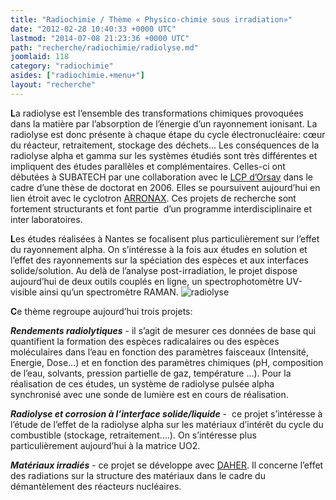 ```yaml
---
title: "Radiochimie / Thème « Physico-chimie sous irradiation»"
date: "2012-02-28 10:40:33 +0000 UTC"
lastmod: "2014-07-08 21:23:36 +0000 UTC"
path: "recherche/radiochimie/radiolyse.md"
joomlaid: 118
category: "radiochimie"
asides: ["radiochimie.+menu+"]
layout: "recherche"
---
```

**L**a radiolyse est l’ensemble des transformations chimiques provoquées dans la matière par l’absorption de l’énergie d’un rayonnement ionisant. La radiolyse est donc présente à chaque étape du cycle électronucléaire: cœur du réacteur, retraitement, stockage des déchets… Les conséquences de la radiolyse alpha et gamma sur les systèmes étudiés sont très différentes et impliquent des études parallèles et complémentaires. Celles-ci ont débutées à SUBATECH par une collaboration avec le [LCP d’Orsay](http://www.lcp.u-psud.fr/) dans le cadre d’une thèse de doctorat en 2006. Elles se poursuivent aujourd’hui en lien étroit avec le cyclotron [ARRONAX](http://www.cyclotron-nantes.fr/). Ces projets de recherche sont fortement structurants et font partie  d’un programme interdisciplinaire et inter laboratoires.

**L**es études réalisées à Nantes se focalisent plus particulièrement sur l’effet du rayonnement alpha. On s’intéresse à la fois aux études en solution et l’effet des rayonnements sur la spéciation des espèces et aux interfaces solide/solution. Au delà de l’analyse post-irradiation, le projet dispose aujourd’hui de deux outils couplés en ligne, un spectrophotomètre UV-visible ainsi qu’un spectromètre RAMAN. ![radiolyse](images/Recherche/Radiochimie/radiolyse.jpg)

**C**e thème regroupe aujourd’hui trois projets:

**_Rendements radiolytiques_** - il s’agit de mesurer ces données de base qui quantifient la formation des espèces radicalaires ou des espèces moléculaires dans l’eau en fonction des paramètres faisceaux (Intensité, Energie, Dose…) et en fonction des paramètres chimiques (pH, composition de l’eau, solvants, pression partielle de gaz, température …). Pour la réalisation de ces études, un système de radiolyse pulsée alpha synchronisé avec une sonde de lumière est en cours de réalisation.

**_Radiolyse et corrosion à l’interface solide/liquide_** -  ce projet s’intéresse à l’étude de l’effet de la radiolyse alpha sur les matériaux d’intérêt du cycle du combustible (stockage, retraitement….). On s’intéresse plus particulièrement aujourd’hui à la matrice UO2.

**_Matériaux irradiés_** - ce projet se développe avec [DAHER](http://www.daher.com/). Il concerne l’effet des radiations sur la structure des matériaux dans le cadre du démantèlement des réacteurs nucléaires.
